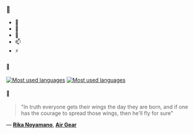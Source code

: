 ### 👋

- 🔭
- 🌱
- 💬
- 📫
- ⚡

#### 🧏

[![Most used languages](https://github-readme-stats-aynah.vercel.app/api/top-langs/?username=aynh&theme=solarized-dark&langs_count=6&layout=compact&hide_title=true)](https://github.com/anuraghazra/github-readme-stats#gh-dark-mode-only)
[![Most used languages](https://github-readme-stats-aynah.vercel.app/api/top-langs/?username=aynh&theme=solarized-light&langs_count=6&layout=compact&hide_title=true)](https://github.com/anuraghazra/github-readme-stats#gh-light-mode-only)

#### 💬

> "In truth everyone gets their wings the day they are born, and if one has the courage to spread those wings, then he'll fly for sure"

&mdash; [**Rika Noyamano**](https://myanimelist.net/character.php?q=Rika%20Noyamano&cat=character), [**Air Gear**](https://myanimelist.net/search/all?q=Air%20Gear&cat=all)
